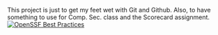 This project is just to get my feet wet with Git and Github. Also, to have something to use for Comp. Sec. class and the Scorecard assignment.
[![OpenSSF Best Practices](https://www.bestpractices.dev/projects/2948/badge)](https://www.bestpractices.dev/projects/2948)
